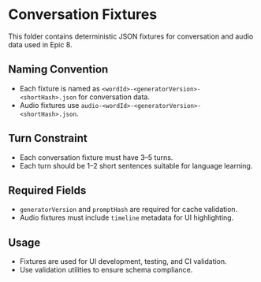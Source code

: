 # Conversation Fixtures

This folder contains deterministic JSON fixtures for conversation and audio data used in Epic 8.

## Naming Convention

- Each fixture is named as `<wordId>-<generatorVersion>-<shortHash>.json` for conversation data.
- Audio fixtures use `audio-<wordId>-<generatorVersion>-<shortHash>.json`.

## Turn Constraint

- Each conversation fixture must have 3–5 turns.
- Each turn should be 1–2 short sentences suitable for language learning.

## Required Fields

- `generatorVersion` and `promptHash` are required for cache validation.
- Audio fixtures must include `timeline` metadata for UI highlighting.

## Usage

- Fixtures are used for UI development, testing, and CI validation.
- Use validation utilities to ensure schema compliance.
